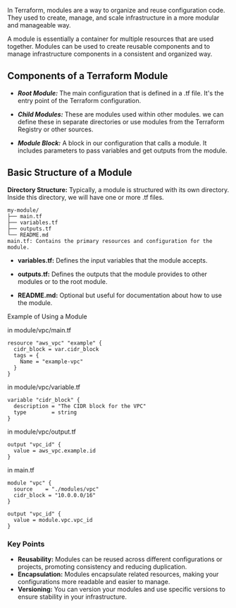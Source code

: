In Terraform, modules are a way to organize and reuse configuration code. They used to create, manage, and scale infrastructure in a more modular and manageable way.

A module is essentially a container for multiple resources that are used together. Modules can be used to create reusable components and to manage infrastructure components in a consistent and organized way.

## Components of a Terraform Module

- ***Root Module:*** The main configuration that is defined in a .tf file. It's the entry point of the Terraform configuration.

- ***Child Modules:*** These are modules used within other modules. we can define these in separate directories or use modules from the Terraform Registry or other sources.

- ***Module Block:*** A block in our configuration that calls a module. It includes parameters to pass variables and get outputs from the module.

## Basic Structure of a Module

**Directory Structure:** Typically, a module is structured with its own directory. Inside this directory, we will have one or more .tf files.

```
my-module/
├── main.tf
├── variables.tf
├── outputs.tf
└── README.md
main.tf: Contains the primary resources and configuration for the module.

```

- **variables.tf:** Defines the input variables that the module accepts.

- **outputs.tf:** Defines the outputs that the module provides to other modules or to the root module.

- **README.md:** Optional but useful for documentation about how to use the module.

Example of Using a Module

in module/vpc/main.tf
```
resource "aws_vpc" "example" {
  cidr_block = var.cidr_block
  tags = {
    Name = "example-vpc"
  }
}
```
in module/vpc/variable.tf

```
variable "cidr_block" {
  description = "The CIDR block for the VPC"
  type        = string
}
```

in module/vpc/output.tf

```
output "vpc_id" {
  value = aws_vpc.example.id
}
```

in main.tf
```
module "vpc" {
  source    = "./modules/vpc"
  cidr_block = "10.0.0.0/16"
}

output "vpc_id" {
  value = module.vpc.vpc_id
}

```

### Key Points

- **Reusability:** Modules can be reused across different configurations or projects, promoting consistency and reducing duplication.
- **Encapsulation:** Modules encapsulate related resources, making your configurations more readable and easier to manage.
- **Versioning:** You can version your modules and use specific versions to ensure stability in your infrastructure.